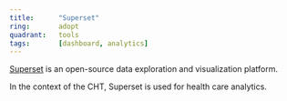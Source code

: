 ```yaml
---
title:      "Superset"
ring:       adopt
quadrant:   tools
tags:       [dashboard, analytics]
---
```


[Superset](https://superset.apache.org/) is an open-source data exploration and visualization platform.

In the context of the CHT, Superset is used for health care analytics.